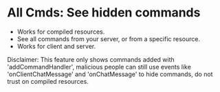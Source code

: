 # All Cmds: See hidden commands
- Works for compiled resources.
- See all commands from your server, or from a specific resource.
- Works for client and server.

Disclaimer: This feature only shows commands added with 'addCommandHandler', malicious people can still use events like 'onClientChatMessage' and 'onChatMessage' to hide commands, do not trust on compiled resources.
